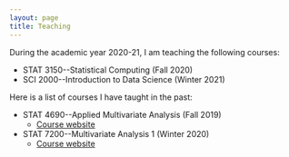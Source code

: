 ```yaml
---
layout: page
title: Teaching
---
```


During the academic year 2020-21, I am teaching the following courses:

  - STAT 3150--Statistical Computing (Fall 2020)
  - SCI 2000--Introduction to Data Science (Winter 2021)

Here is a list of courses I have taught in the past:

  - STAT 4690--Applied Multivariate Analysis (Fall 2019)
    + [Course website](https://maxturgeon.ca/f19-stat4690)
  - STAT 7200--Multivariate Analysis 1 (Winter 2020)
     + [Course website](https://maxturgeon.ca/w20-stat7200)

